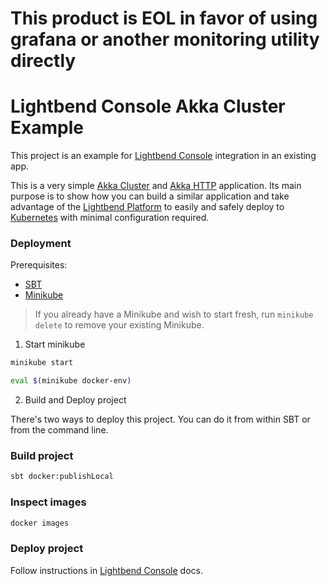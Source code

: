 # This product is EOL in favor of using grafana or another monitoring utility directly

# Lightbend Console Akka Cluster Example

This project is an example for [Lightbend Console](https://developer.lightbend.com/docs/console/current/index.html) integration in an existing app.

This is a very simple [Akka Cluster](https://doc.akka.io/docs/akka/snapshot/cluster-usage.html) and 
[Akka HTTP](https://doc.akka.io/docs/akka-http/current/scala/http/) application. Its main purpose is to show how you 
can build a similar application and take advantage of the [Lightbend Platform](https://developer.lightbend.com/docs/lightbend-platform/introduction/)
to easily and safely deploy to [Kubernetes](https://kubernetes.io/) with minimal configuration required.

### Deployment

Prerequisites:

* [SBT](https://www.scala-sbt.org/release/docs/Setup.html)
* [Minikube](https://github.com/kubernetes/minikube#installation)

> If you already have a Minikube and wish to start fresh, run `minikube delete` to remove your existing Minikube.

1) Start minikube

```bash
minikube start

eval $(minikube docker-env)
```

2) Build and Deploy project

There's two ways to deploy this project. You can do it from within SBT or from the command line.

### Build project

```bash
sbt docker:publishLocal
```

### Inspect images

```bash
docker images
```

### Deploy project

Follow instructions in [Lightbend Console](https://developer.lightbend.com/docs/console/current/tutorial/index.html) docs.
